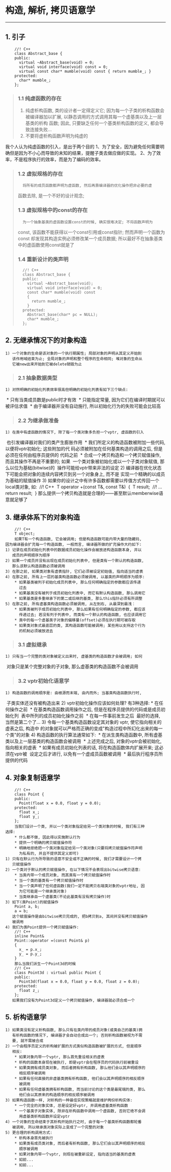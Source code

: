 # **构造, 解析, 拷贝语意学** #
***

## **1. 引子** ##
        //! C++
        class Abstract_base {
        public:
          virtual ~Abstract_base(void) = 0;
          virtual void interface(void) const = 0;
          virtual const char* mumble(void) const { return mumble_; }
        protected:
          char* mumble_;
        };
> ### **1.1 纯虚函数的存在** ###
>   1) 纯虚析构函数, 类的设计者一定得定义它; 因为每一个子类的析构函数会被编
> ​     译器加以扩展, 以静态调用的方式调用其每一个虚基类以及上一层基类的析构
> ​     函数; 因此, 只要缺乏任何一个基类析构函数的定义, 都会导致连接失败... 
>   2) 不要将虚析构函数声明为纯虚的 

我个人认为纯虚函数的引入，是出于两个目的
1、为了安全，因为避免任何需要明确但是因为不小心而导致的未知的结果，提醒子类去做应做的实现。
2、为了效率，不是程序执行的效率，而是为了编码的效率。



> ### **1.2 虚拟规格的存在** ###
>       将所有的成员函数都声明为虚函数, 然后再靠编译器的优化操作把非必要的虚
>   函数去除, 是一个不好的设计观念;
> ### **1.3 虚拟规格中的const的存在** ###
>       为一个抽象基类的虚函数设置const的时候, 确实很难决定; 不将函数声明为
>   const, 该函数不能获得以一个const引用或const指针; 然而声明一个函数为const
>   却发现其构造实例必须修改某一个成员数据;
> ​      所以最好不在抽象基类中的虚函数使用const就是了
> ### **1.4 重新设计的类声明** ###
>       //! C++
>       class Abstract_base {
>       public:
>         virtual ~Abstract_base(void);
>         virtual void interface(void) = 0;
>         const char* mumble(void) const 
>         {
>           return mumble_;
>         }
>       protected:
>         Abstract_base(char* pc = NULL);
>         char* mumble_;
>       };




## **2. 无继承情况下的对象构造** ##
    1) 一个对象的生命是该对象的一个执行期属性; 局部对象的声明从其定义开始到
       该作用域结束为止; 全局对象的声明和整个程序的生命相同; 堆对象的生命从
       它被new出来开始到它被delete销毁为止
> ### **2.1 抽象数据类型** ###
    1) 对然明确的初始化列表效率很高但明确的初始化列表有如下三个缺点:
  ​      * 只有当类成员数是public时才有效
  ​      * 只能指定常量, 因为它们在编译时期就可以被评估求值
  ​      * 由于编译器并没有自动施行, 所以初始化行为的失败可能会比较高
> ### **2.2 为继承做准备** ###
    1) 在类中有虚函数的情况下, 除了每一个类对象多负担一个vptr, 虚函数的引入
  ​     也引发编译器对我们的类产生膨胀作用
  ​      * 我们所定义的构造函数被附加一些代码, 以便将vptr初始化; 这些附加的代
  ​        码必须被附加在任何基类构造的调用之后, 但是必须在任何由程序员提供的
  ​        代码之前
  ​      * 合成一个拷贝构造和一个拷贝赋值操作, 而且其操作不再是不重要的; 如果
  ​        一个类对象被初始化或以一个子类对象赋值, 那么以位为基础(bitwise)的
  ​        操作可能给vptr带来非法的设定
    2) 编译器在优化状态下可能会把对象的连续内容拷贝到另一个对象身上, 而不是
  ​     实现一个精确的以成员为基础的赋值操作
    3) 如果你的设计之中有许多函数都需要以传值方式传回一个local类对象, 如:
  ​      //! C++
  ​      T operator +(const T&, const T&)
  ​      {
  ​        T result;
  ​        //! ...
  ​        return result;
  ​      }
  ​      那么提供一个拷贝构造就是合理的——甚至默认memberwise语意就足够了



## **3. 继承体系下的对象构造** ##
        //! C++
        T object;
        如果T有一个构造函数, 它会被调用; 但是构造函数可能内带大量的隐藏码, 
    因为编译器会扩充每一个构造函数, 一般而言, 编译器所做的扩充操作大约如下:
    1) 记录在成员初始化列表中的数据成员初始化操作会被放进构造函数本身, 并以
       成员的声明顺序为顺序
    2) 如果一个成员并没有出现在成员初始化列表中, 但是类有一个默认的构造函数,
       那么该默认构造函数必须被调用
    3) 在那之前, 如果类对象有虚表指针, 它们必须被设定初始值, 指向适当的虚表
    4) 在那之前, 所有上一层的基类构造函数必须被调用, 以基类的声明顺序为顺序:
        * 如果基类被列于初始化成员列表中, 那么任何明确指定的参数都应该传递
          过去
        * 如果基类没有被列于成员初始化列表中, 而它有默认构造函数, 那么调用它
        * 如果基类是多重继承下的第二或后继的基类, 那么this指针必须有所调整
    5) 在那之前, 所有虚基类构造函数必须被调用, 从左到右, 从最深到最浅：
        * 如果类被列于成员初始化列表中, 那么如果有任何明确指定的参数, 都应该
          传递过去; 若没有列于列表中, 而类有一个默认的构造函数, 也应该调用它
        * 类中的每一个虚基类子对象的偏移量(offset)必须在执行期可被存取
        * 如果类对象式最底层的类, 其构造函数可能被调用; 某些用以支持这个行为
          的机制必须被放进去
> ### **3.1 虚拟继承** ###
    1) 只有当一个完整的类对象被定义出来时, 虚基类的构造函数才会被调用; 如何
  ​     对象只是某个完整对象的子对象, 那么虚基类的构造函数不会被调用
> ### **3.2 vptr初始化语意学** ###
    1) 构造函数的调用顺序是: 由根源而末端, 由内而外; 当基类构造函数执行时, 
  ​     子类实体还没有被构造出来
    2) vptr初始化操作应该如何处理? 有3种选择:
  ​      * 在任何操作之前
  ​      * 在基类构造函数调用操作之后, 但是在程序员提供的代码或是成员初始化列
  ​        表中所列的成员初始化操作之前
  ​      * 在每一件事前发生之后
  ​      最好的选择, 当然是第二个了...
    3) 令每一个基类构造函数设定其对象的 vptr, 使它指向相关的虚表之后, 构造中
  ​     的对象就可以严格而正确的变成"构造过程中所幻化出来的每一个类"的对象 
    4) 构造函数的执行算法通常如下:
  ​      * 在派生类构造函数中, 所有虚基类以及上一层基类的构造函数会被调用
  ​      * 上述完成之后, 对象的vptr会被初始化, 指向相关的虚表
  ​      * 如果有成员初始化列表的话, 将在构造函数体内扩展开来; 这必须在vptr被
  ​        设定之后才进行, 以免有一个虚成员函数被调用
  ​      * 最后执行程序员所提供的代码



## **4. 对象复制语意学** ##
        //! C++
        class Point {
        public:
          Point(float x = 0.0, float y = 0.0);
        protected:
          float x_;
          float y_;
        };
        当我们设计一个类, 并以一个类对象指定给另一个类对象的时候, 我们有三种
    选择:
        * 什么都不做, 因此得以实施默认行为
        * 提供一个明确的拷贝赋值操作符
        * 明确地拒绝把一个类对象指定给另一个类对象(只要将拷贝赋值操作符声明
          为私有的, 并且不提供其定义即可)
    1) 只有在默认行为所导致的语意不安全或不正确的时候, 我们才需要设计一个拷
       贝赋值操作
    2) 一个类对于默认的拷贝赋值操作, 在以下情况不会表现出bitwise拷贝语意:
        * 当类内带一个成员对象, 而其类有一个拷贝赋值操作时
        * 当一个类的基类有一个拷贝赋值操作时
        * 当一个类声明了任何虚函数(我们一定不能拷贝右端类对象的vptr地址, 因
          为它可能是一个继承类对象)
        * 当类继承自一个虚基类(不论此基类有没有拷贝操作)时
    3) 如下(类Point)的赋值操作
        Point a, b;
        a = b;
       这个赋值操作是由bitwise拷贝完成的, 把b拷贝到a, 其间并没有拷贝赋值操作
       被调用
    4) 我们为类Point提供一个拷贝赋值操作:
        //! C++ 
        inline Point& 
        Point::operator =(const Point& p)
        {
          x_ = p.x_;
          y_ = p.y_;
        }
        那么当我们派生一个Point3d的时候
        //! C++
        class Point3d : virtual public Point {
        public:
          Point3d(float x = 0.0, float y = 0.0, float z = 0.0);
        protected:
          float z_;
        };
       如果我们没有为Point3d定义一个拷贝赋值操作, 编译器就必须合成一个



## **5. 析构语意学** ##
    1) 如果类没有定义析构函数, 那么只有在类内带的成员对象(或类自己的基类)拥
       有析构函数的情况下, 编译器才会自动合成出一个; 否则析构函数被视为不需
       要, 就不需被合成
    2) 一个由程序员定义的析构被扩展的方式类似构造函数被扩展的方式, 但是顺序
       相反:
        * 如果对象内带一个vptr, 那么首先重设相关的虚表
        * 析构的函数本身现在被执行, 即是vptr会在程序员的代码执行前被重设
        * 如果类拥有成员类对象, 而后者拥有析构函数, 那么他们会以其声明顺序的
          相反顺序被调用
        * 如果有任何直接的非虚基类拥有析构函数, 他们会以其声明顺序的相反顺序
          被调用
        * 如果有任何虚基类拥有析构函数, 而当前讨论的这个类是最尾端的类, 那么
          他们会以其原来的构造顺序的相反顺序被调用
    3) 如果构造函数一样, 对析构的一种最佳实现策略就是维护两份析构实体:
        * 一个完全的对象实体, 总是设定好vptr, 并调用虚基类析构函数
        * 一个基类子对象实体, 除非在析构函数中调用一个虚函数, 否则它绝不会调
          用虚基类析构函数并设定vptr 
    4) 一个对象的生命结束于其析构开始执行之时, 由于每一个基类析构函数都轮番
       被调用, 所以继承类对象实际上变成了一个完整的对象 
    5) 更合理的析构调用方式:
        * 析构本身首先被执行
        * 如果类有成员类对象, 而后者有析构函数, 那么它们会以其声明顺序的相反
          顺序被调用
        * 如果对象内带一个vptr, 则现在被重新设定, 指向适当的基类的虚表
        * 如前...
        * 如前...